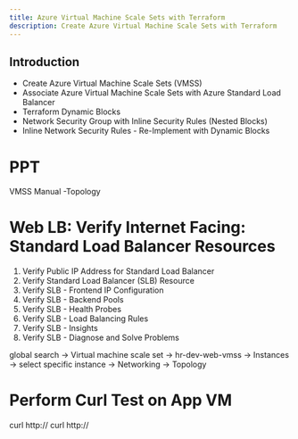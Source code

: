 ```yaml
---
title: Azure Virtual Machine Scale Sets with Terraform
description: Create Azure Virtual Machine Scale Sets with Terraform
---
```


## Introduction
- Create Azure Virtual Machine Scale Sets (VMSS)
- Associate Azure Virtual Machine Scale Sets with Azure Standard Load Balancer
- Terraform Dynamic Blocks
- Network Security Group with Inline Security Rules (Nested Blocks)
- Inline Network Security Rules - Re-Implement with Dynamic Blocks

# PPT
VMSS Manual -Topology 

# Web LB: Verify Internet Facing: Standard Load Balancer Resources 
1. Verify Public IP Address for Standard Load Balancer
2. Verify Standard Load Balancer (SLB) Resource
3. Verify SLB - Frontend IP Configuration
4. Verify SLB - Backend Pools
5. Verify SLB - Health Probes
6. Verify SLB - Load Balancing Rules
7. Verify SLB - Insights
8. Verify SLB - Diagnose and Solve Problems

global search -> Virtual machine scale set -> hr-dev-web-vmss -> Instances -> select specific instance -> Networking -> Topology

# Perform Curl Test on App VM
curl http://<LB-Public-IP>
curl http://<LB-Public-IP>
